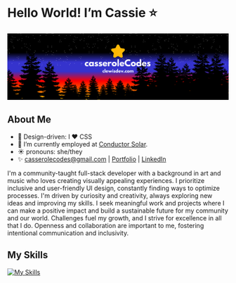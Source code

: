 <h1>Hello World! I’m Cassie ⭐</h1>

![](https://github.com/casserole27/casserole27/blob/main/casseroleCodes-github-centered.png)

<h2>About Me</h2>

- 🌟 Design-driven: I ❤️ CSS
- 🌱 I’m currently employed at <a href="https://conductor.solar/">Conductor Solar</a>.
- ☀️ pronouns: she/they
- ✨ casserolecodes@gmail.com | [Portfolio](casserole27.github.io) | [LinkedIn](https://www.linkedin.com/in/clewisdev)

<p>I'm a community-taught full-stack developer with a background in art and music who loves creating visually appealing experiences. I prioritize inclusive and user-friendly UI design, constantly finding ways to optimize processes. I'm driven by curiosity and creativity, always exploring new ideas and improving my skills. I seek meaningful work and projects where I can make a positive impact and build a sustainable future for my community and our world. Challenges fuel my growth, and I strive for excellence in all that I do. Openness and collaboration are important to me, fostering intentional communication and inclusivity.</p>

<h2>My Skills</h2>

[![My Skills](https://skillicons.dev/icons?i=react,js,typescript,nodejs,postgres,postman,jest,html,css,styledcomponents,vscode,git,github,figma,ps)](https://skillicons.dev)


<!---
casserole27/casserole27 is a ✨ special ✨ repository because its `README.md` (this file) appears on your GitHub profile.
You can click the Preview link to take a look at your changes.
--->
